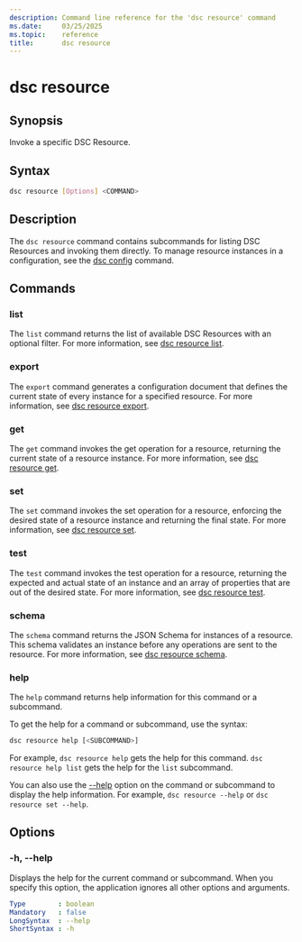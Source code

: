 ```yaml
---
description: Command line reference for the 'dsc resource' command
ms.date:     03/25/2025
ms.topic:    reference
title:       dsc resource
---
```


# dsc resource

## Synopsis

Invoke a specific DSC Resource.

## Syntax

```sh
dsc resource [Options] <COMMAND>
```

## Description

The `dsc resource` command contains subcommands for listing DSC Resources and invoking them
directly. To manage resource instances in a configuration, see the [dsc config][01] command.

## Commands

### list

The `list` command returns the list of available DSC Resources with an optional filter. For more
information, see [dsc resource list][02].

### export

The `export` command generates a configuration document that defines the current state of every
instance for a specified resource. For more information, see [dsc resource export][03].

### get

The `get` command invokes the get operation for a resource, returning the current state of a
resource instance. For more information, see [dsc resource get][04].

### set

The `set` command invokes the set operation for a resource, enforcing the desired state of a
resource instance and returning the final state. For more information, see [dsc resource set][05].

### test

The `test` command invokes the test operation for a resource, returning the expected and actual
state of an instance and an array of properties that are out of the desired state. For more
information, see [dsc resource test][06].

### schema

The `schema` command returns the JSON Schema for instances of a resource. This schema validates an
instance before any operations are sent to the resource. For more information, see
[dsc resource schema][07].

### help

The `help` command returns help information for this command or a subcommand.

To get the help for a command or subcommand, use the syntax:

```sh
dsc resource help [<SUBCOMMAND>]
```

For example, `dsc resource help` gets the help for this command. `dsc resource help list`
gets the help for the `list` subcommand.

You can also use the [--help](#--help) option on the command or subcommand to display the help
information. For example, `dsc resource --help` or `dsc resource set --help`.

## Options

### -h, --help

<a id="-h"></a>
<a id="--help"></a>

Displays the help for the current command or subcommand. When you specify this option, the
application ignores all other options and arguments.

```yaml
Type        : boolean
Mandatory   : false
LongSyntax  : --help
ShortSyntax : -h
```

[01]: ../config/index.md
[02]: ./list.md
[03]: ./export.md
[04]: ./get.md
[05]: ./set.md
[06]: ./test.md
[07]: ./schema.md
